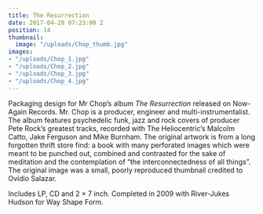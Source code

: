 ```yaml
---
title: The Resurrection
date: 2017-04-20 07:23:00 Z
position: 14
thumbnail:
  image: "/uploads/Chop_thumb.jpg"
images:
- "/uploads/Chop_1.jpg"
- "/uploads/Chop_2.jpg"
- "/uploads/Chop_3.jpg"
- "/uploads/Chop_4.jpg"
---
```


Packaging design for Mr Chop’s album *The Resurrection* released on Now-Again Records. Mr. Chop is a producer, engineer and multi-instrumentalist. The album features psychedelic funk, jazz and rock covers of producer Pete Rock’s greatest tracks, recorded with The Heliocentric’s Malcolm Catto, Jake Ferguson and Mike Burnham. The original artwork is from a long forgotten thrift store find: a book with many perforated images which were meant to be punched out, combined and contrasted for the sake of meditation and the contemplation of “the interconnectedness of all things”. The original image was a small, poorly reproduced thumbnail credited to Ovidio Salazar.

Includes LP, CD and 2 × 7 inch. Completed in 2009 with River-Jukes Hudson for Way Shape Form.